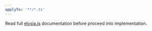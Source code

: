 ```yaml
---
applyTo: '**/*.ts'
---
```


Read full [elysia.js](../../llm/llms-full.txt) documentation before proceed into implementation.
